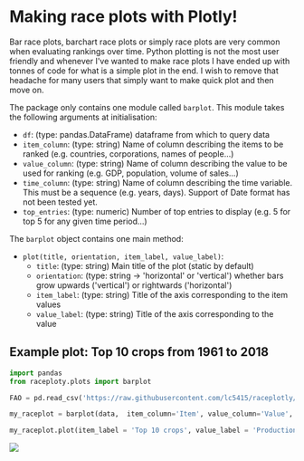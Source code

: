 # Making race plots with Plotly!

Bar race plots, barchart race plots or simply race plots are very common when evaluating rankings over time. Python plotting is not the most user friendly and whenever I've wanted to make race plots I have ended up with tonnes of code for what is a simple plot in the end. I wish to remove that headache for many users that simply want to make quick plot and then move on.

The package only contains one module called `barplot`. This module takes the following arguments at initialisation:

* `df`: (type: pandas.DataFrame) dataframe from which to query data
* `item_column`: (type: string) Name of column describing the items to be ranked (e.g. countries, corporations, names of people...)
* `value_column`: (type: string) Name of column describing the value to be used for ranking (e.g. GDP, population, volume of sales...)
* `time_column`: (type: string) Name of column describing the time variable. This must be a sequence (e.g. years, days). Support of Date format has not been tested yet.
* `top_entries`: (type: numeric) Number of top entries to display (e.g. 5 for top 5 for any given time period...)

The `barplot` object contains one main method:
* `plot(title, orientation, item_label, value_label)`: 
	* `title`: (type: string) Main title of the plot (static by default)
	* `orientation`: (type: string -> 'horizontal' or 'vertical') whether bars grow upwards ('vertical') or rightwards ('horizontal')
	* `item_label`: (type: string) Title of the axis corresponding to the item values
	* `value_label`: (type: string) Title of the axis corresponding to the value


## Example plot: Top 10 crops from 1961 to 2018

```python
import pandas
from raceploty.plots import barplot

FAO = pd.read_csv('https://raw.githubusercontent.com/lc5415/raceplotly/main/example/FAOSTAT_data.csv')

my_raceplot = barplot(data,  item_column='Item', value_column='Value', time_column='Year')

my_raceplot.plot(item_label = 'Top 10 crops', value_label = 'Production quantity (tonnes)', frame_duration = 800)

```

![](https://github.com/lc5415/raceplotly/blob/main/example/race_example.gif)
